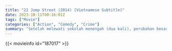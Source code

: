 ```yaml
---
title: "22 Jump Street (2014) [Vietnamese Subtitle]"
date: 2023-10-11T00:16:01Z
tags: ["Movie"]
categories: ["Action", "Comedy", "Crime"]
summary: "Setelah melewati sekolah menengah (dua kali), perubahan besar menanti petugas Schmidt dan Jenko ketika mereka menyamar di perguruan tinggi setempat."
---
```



  <mux-player stream-type="on-demand"
  src="https://kp3d-my.sharepoint.com/personal/ryoo_kp3d_onmicrosoft_com/_layouts/15/download.aspx?share=EZxzkoIJC3hIlKUvia1gO_UBSe3GKRqdMaq1-VRRxs45dA" metadata-video-title="22 Jump Street (2014) [Vietnamese Subtitle]" prefer-playback="mse" controls>
 
  </mux-player>
  

{{< movieinfo id="187017" >}}

  <script src="https://cdn.jsdelivr.net/npm/@mux/mux-player"></script>
  
   <script type="application/ld+json">
 {
  "@context": "https://schema.org/",
  "@type": "VideoObject",
  "name": "22 Jump Street",
  "contentUrl": "https://stream.mux.com/IKyrc1UJBG6V3l01FdolPXFH1oL01im2JtN00lc41Xf5bA.m3u8",
  "thumbnailUrl": "https://www.themoviedb.org/t/p/original/26MQRYMJbqfx69dmzlEtrW94aVS.jpg?width=314&fit_mode=preserve&time=25",
  "uploadDate": "2023-10-11T00:16:01Z",
}

</script>
